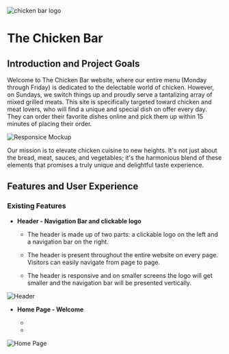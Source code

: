 
![chicken bar logo](../TheChickenBar/assets/images/chicken-bar-logo.png) 

# The Chicken Bar 

## Introduction and Project Goals

Welcome to The Chicken Bar website, where our entire menu (Monday through Friday) is dedicated to the delectable world of chicken. However, on Sundays, we switch things up and proudly serve a tantalizing array of mixed grilled meats. This site is specifically targeted toward chicken and meat lovers, who will find a unique and special dish on offer every day. They can order their favorite dishes online and pick them up within 15 minutes of placing their order.

![Responsice Mockup](../TheChickenBar/assets/images/thechickenbar.webp)

Our mission is to elevate chicken cuisine to new heights. It's not just about the bread, meat, sauces, and vegetables; it's the harmonious blend of these elements that promises a truly unique and delightful taste experience.

## Features and User Experience

### Existing Features

- __Header - Navigation Bar and clickable logo__

  - The header is made up of two parts: a clickable logo on the left and a navigation bar on the right.

  - The header is present throughout the entire website on every page. Visitors can easily navigate from page to page.

  - The header is responsive and on smaller screens the logo will get smaller and the navigation bar will be presented vertically.


![Header](../TheChickenBar/assets/images/chickenbar-navbar.png)


- __Home Page - Welcome__

  - 
  - 

![Home Page](../TheChickenBar/assets/images/chickenbar-home.png)


